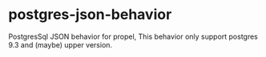 postgres-json-behavior
======================

PostgresSql JSON behavior for propel, This behavior only support postgres 9.3 and (maybe) upper version.
